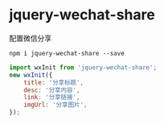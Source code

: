 # jquery-wechat-share
配置微信分享

`npm i jquery-wechat-share --save`

```javascript
import wxInit from 'jquery-wechat-share';
new wxInit({
    title: '分享标题',
    desc: '分享内容',
    link: '分享链接',
    imgUrl: '分享图片',
});
```
